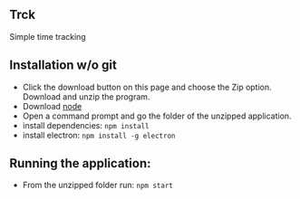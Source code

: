 ## Trck

Simple time tracking

## Installation w/o git

* Click the download button on this page and choose the Zip option. Download and unzip the program.
* Download [node](https://nodejs.org/en/download/)
* Open a command prompt and go the folder of the unzipped application.
* install dependencies: `npm install`
* install electron: `npm install -g electron`

## Running the application:

* From the unzipped folder run: `npm start`